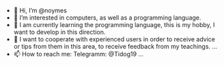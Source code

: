 - 👋 Hi, I’m @noymes
- 👀 I’m interested in  computers, as well as a programming language.
- 🌱 I am currently learning the programming language, this is my hobby, I want to develop in this direction.
- 💞️ I want to cooperate with experienced users in order to receive advice or tips from them in this area, to receive feedback from my teachings. ...
- 📫 How to reach me: Telegramm: @Tidog19 ...
<!---
noymes/noymes is a ✨ special ✨ repository because its `README.md` (this file) appears on your GitHub profile.
You can click the Preview link to take a look at your changes.
--->
